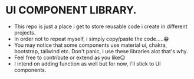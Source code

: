# UI COMPONENT LIBRARY.
- This repo is just a place i get to store reusable code i create in different projects.
- In order not to repeat myself, i simply copy/paste the code.....😁
- You may notice that some components use material ui, chakra, bootstrap, tailwind etc. Don't panic, i use these libraries alot that's why.
- Feel free to contribute or extend as you like😉
- I intend on adding function as well but for now, i'll stick to UI components.
